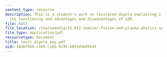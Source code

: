 ```yaml
---
content_type: resource
description: This is a student's work on levitated dipole explaining its concept,
  its functioning and advantages and disadvantages of LDR.
file: null
file_location: /coursemedia/22-012-seminar-fusion-and-plasma-physics-spring-2006/38abf5b8c165c1669195b053d3e65545_levit_dipole_exp.pdf
file_type: application/pdf
resourcetype: Document
title: levit_dipole_exp.pdf
uid: 38abf5b8-c165-c166-9195-b053d3e65545
---
```

